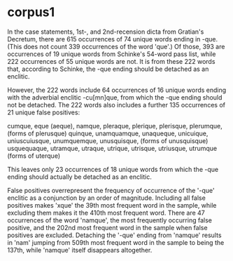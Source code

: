 corpus1
=======
In the case statements, 1st-, and 2nd-recension dicta from Gratian's Decretum, there are 615 occurrences of 74 unique words ending in -que. (This does not count 339 occurrences of the word 'que'.) Of those, 393 are occurrences of 19 unique words from Schinke's 54-word pass list, while 222 occurrences of 55 unique words are not. It is from these 222 words that, according to Schinke, the -que ending should be detached as an enclitic.

However, the 222 words include 64 occurrences of 16 unique words ending with the adverbial enclitic -cu[mn]que, from which the -que ending should not be detached. The 222 words also includes a further 135 occurrences of 21 unique false positives:

cumque,
eque (aeque),
namque,
pleraque, plerique, plerisque, plerumque, (forms of plerusque)
quinque,
unamquamque, unaqueque, unicuique, uniuscuiusque, unumquemque, unusquisque, (forms of unusquisque)
usquequaque,
utramque, utraque, utrique, utrisque, utriusque, utrumque (forms of uterque)

This leaves only 23 occurrences of 18 unique words from which the -que ending should actually be detached as an enclitic.

False positives overrepresent the frequency of occurrence of the '-que' enclitic as a conjunction by an order of magnitude. Including all false positives makes 'xque' the 39th most frequent word in the sample, while excluding them makes it the 410th most frequent word. There are 47 occurrences of the word 'namque', the most frequently occurring false positive, and the 202nd most frequent word in the sample when false positives are excluded. Detaching the '-que' ending from 'namque' results in 'nam' jumping from 509th most frequent word in the sample to being the 137th, while 'namque' itself disappears altogether.
